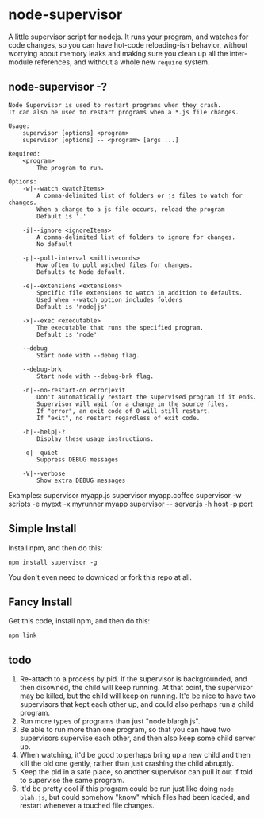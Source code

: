 # node-supervisor

A little supervisor script for nodejs. It runs your program, and
watches for code changes, so you can have hot-code reloading-ish
behavior, without worrying about memory leaks and making sure you
clean up all the inter-module references, and without a whole new
`require` system.

## node-supervisor -?


	Node Supervisor is used to restart programs when they crash.
	It can also be used to restart programs when a *.js file changes.

	Usage:
		supervisor [options] <program>
		supervisor [options] -- <program> [args ...]

	Required:
		<program>
			The program to run.

	Options:
		-w|--watch <watchItems>
			A comma-delimited list of folders or js files to watch for changes.
			When a change to a js file occurs, reload the program
			Default is '.'

		-i|--ignore <ignoreItems>
			A comma-delimited list of folders to ignore for changes.
			No default

		-p|--poll-interval <milliseconds>
			How often to poll watched files for changes.
			Defaults to Node default.

		-e|--extensions <extensions>
			Specific file extensions to watch in addition to defaults.
			Used when --watch option includes folders
			Default is 'node|js'

		-x|--exec <executable>
			The executable that runs the specified program.
			Default is 'node'

		--debug
			Start node with --debug flag.

		--debug-brk
			Start node with --debug-brk flag.

		-n|--no-restart-on error|exit
			Don't automatically restart the supervised program if it ends.
			Supervisor will wait for a change in the source files.
			If "error", an exit code of 0 will still restart.
			If "exit", no restart regardless of exit code.

		-h|--help|-?
			Display these usage instructions.

		-q|--quiet
			Suppress DEBUG messages

		-V|--verbose
			Show extra DEBUG messages

Examples:
	supervisor myapp.js
	supervisor myapp.coffee
	supervisor -w scripts -e myext -x myrunner myapp
	supervisor -- server.js -h host -p port


## Simple Install

Install npm, and then do this:

    npm install supervisor -g

You don't even need to download or fork this repo at all.

## Fancy Install

Get this code, install npm, and then do this:

    npm link

## todo

1. Re-attach to a process by pid. If the supervisor is
backgrounded, and then disowned, the child will keep running. At
that point, the supervisor may be killed, but the child will keep
on running. It'd be nice to have two supervisors that kept each
other up, and could also perhaps run a child program.
2. Run more types of programs than just "node blargh.js".
3. Be able to run more than one program, so that you can have two
supervisors supervise each other, and then also keep some child
server up.
4. When watching, it'd be good to perhaps bring up a new child
and then kill the old one gently, rather than just crashing the
child abruptly.
5. Keep the pid in a safe place, so another supervisor can pull
it out if told to supervise the same program.
6. It'd be pretty cool if this program could be run just like
doing `node blah.js`, but could somehow "know" which files had
been loaded, and restart whenever a touched file changes.
